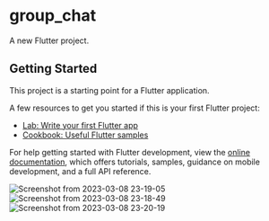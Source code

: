 # group_chat

A new Flutter project.

## Getting Started

This project is a starting point for a Flutter application.

A few resources to get you started if this is your first Flutter project:

- [Lab: Write your first Flutter app](https://docs.flutter.dev/get-started/codelab)
- [Cookbook: Useful Flutter samples](https://docs.flutter.dev/cookbook)

For help getting started with Flutter development, view the
[online documentation](https://docs.flutter.dev/), which offers tutorials,
samples, guidance on mobile development, and a full API reference.

![Screenshot from 2023-03-08 23-19-05](https://user-images.githubusercontent.com/96146424/223846131-0e4b8896-9ee4-4cd4-9a6e-3eb7d5e06316.png)
![Screenshot from 2023-03-08 23-18-49](https://user-images.githubusercontent.com/96146424/223846454-0e9aff52-9292-49e7-96ba-bc68ad126e83.png)
![Screenshot from 2023-03-08 23-20-19](https://user-images.githubusercontent.com/96146424/223846661-a74c86da-2a1c-499b-a40c-ddde365e12b4.png)
